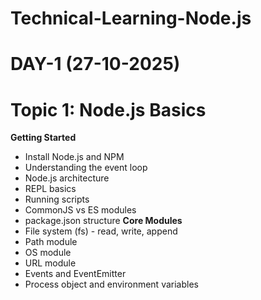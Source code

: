 # Technical-Learning-Node.js

# DAY-1 (27-10-2025)
# Topic 1: **Node.js Basics**
**Getting Started**
- Install Node.js and NPM 
- Understanding the event loop 
- Node.js architecture 
- REPL basics 
- Running scripts 
- CommonJS vs ES modules 
- package.json structure 
**Core Modules** 
- File system (fs) - read, write, append 
- Path module 
- OS module 
- URL module 
- Events and EventEmitter 
- Process object and environment variables 
